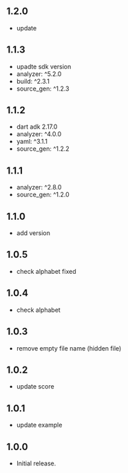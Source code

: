 ## 1.2.0

* update

## 1.1.3

* upadte sdk version
* analyzer: ^5.2.0
* build: ^2.3.1
* source_gen: ^1.2.3

## 1.1.2

* dart adk 2.17.0
* analyzer: ^4.0.0
* yaml: ^3.1.1
* source_gen: ^1.2.2

## 1.1.1

* analyzer: ^2.8.0
* source_gen: ^1.2.0

## 1.1.0

* add version

## 1.0.5

* check alphabet fixed

## 1.0.4

* check alphabet

## 1.0.3

* remove empty file name (hidden file)

## 1.0.2

* update score

## 1.0.1

* update example

## 1.0.0

* Initial release.